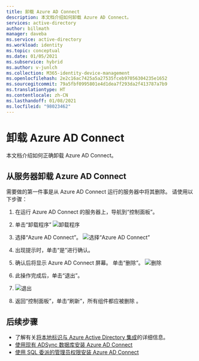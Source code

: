 ```yaml
---
title: 卸载 Azure AD Connect
description: 本文档介绍如何卸载 Azure AD Connect。
services: active-directory
author: billmath
manager: daveba
ms.service: active-directory
ms.workload: identity
ms.topic: conceptual
ms.date: 01/05/2021
ms.subservice: hybrid
ms.author: v-junlch
ms.collection: M365-identity-device-management
ms.openlocfilehash: 2e2c16ac7425a5a27535fceb97056304235e1652
ms.sourcegitcommit: 79a5fbf0995801e4d1dea7f293da2f413787a7b9
ms.translationtype: HT
ms.contentlocale: zh-CN
ms.lasthandoff: 01/08/2021
ms.locfileid: "98023462"
---
```

# <a name="uninstall-azure-ad-connect"></a>卸载 Azure AD Connect

本文档介绍如何正确卸载 Azure AD Connect。

## <a name="uninstall-azure-ad-connect-from-the-server"></a>从服务器卸载 Azure AD Connect
需要做的第一件事是从 Azure AD Connect 运行的服务器中将其删除。  请使用以下步骤：

 1. 在运行 Azure AD Connect 的服务器上，导航到“控制面板”。
 2. 单击“卸载程序”
 ![卸载程序](./media/how-to-connect-uninstall/uninstall-1.png)</br>
 
 3. 选择“Azure AD Connect”。
 ![选择“Azure AD Connect”](./media/how-to-connect-uninstall/uninstall-2.png)</br>
 
 4. 出现提示时，单击“是”进行确认。
 5. 确认后将显示 Azure AD Connect 屏幕。  单击“删除”。
 ![删除](./media/how-to-connect-uninstall/uninstall-3.png)</br>
 
 6. 此操作完成后，单击“退出”。
 7. ![退出](./media/how-to-connect-uninstall/uninstall-4.png)</br>
 
 8. 返回“控制面板”，单击“刷新”，所有组件都应被删除 。


## <a name="next-steps"></a>后续步骤

- 了解有关[将本地标识与 Azure Active Directory 集成](whatis-hybrid-identity.md)的详细信息。
- [使用现有 ADSync 数据库安装 Azure AD Connect](how-to-connect-install-existing-database.md)
- [使用 SQL 委派的管理员权限安装 Azure AD Connect](how-to-connect-install-sql-delegation.md)


